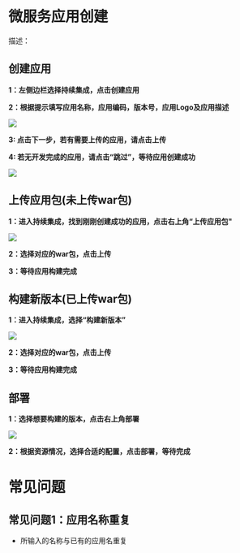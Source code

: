 # 微服务应用创建

描述：

## 创建应用

**1：左侧边栏选择持续集成，点击创建应用**

**2：根据提示填写应用名称，应用编码，版本号，应用Logo及应用描述**

![](images/yycj_1.png)

**3: 点击下一步，若有需要上传的应用，请点击上传**

**4: 若无开发完成的应用，请点击“跳过”，等待应用创建成功**

![](images/yy2.jpg)

## 上传应用包(未上传war包)

**1：进入持续集成，找到刚刚创建成功的应用，点击右上角“上传应用包"**

![](images/yy3.jpg)

**2：选择对应的war包，点击上传**

**3：等待应用构建完成**

## 构建新版本(已上传war包)

**1：进入持续集成，选择“构建新版本”**

![](images/yy5.jpg)

**2：选择对应的war包，点击上传**

**3：等待应用构建完成**

## 部署

**1：选择想要构建的版本，点击右上角部署**

![](images/yy4.jpg)

**2：根据资源情况，选择合适的配置，点击部署，等待完成**


# 常见问题

## 常见问题1：应用名称重复

- 所输入的名称与已有的应用名重复